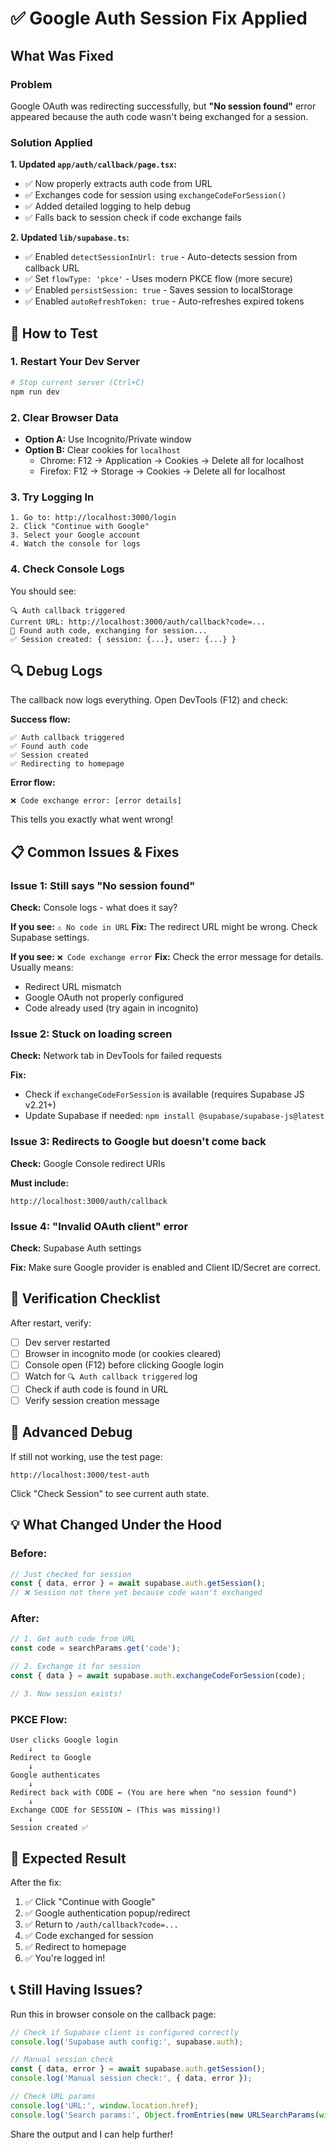 # ✅ Google Auth Session Fix Applied

## What Was Fixed

### Problem
Google OAuth was redirecting successfully, but **"No session found"** error appeared because the auth code wasn't being exchanged for a session.

### Solution Applied

**1. Updated `app/auth/callback/page.tsx`:**
- ✅ Now properly extracts auth code from URL
- ✅ Exchanges code for session using `exchangeCodeForSession()`
- ✅ Added detailed logging to help debug
- ✅ Falls back to session check if code exchange fails

**2. Updated `lib/supabase.ts`:**
- ✅ Enabled `detectSessionInUrl: true` - Auto-detects session from callback URL
- ✅ Set `flowType: 'pkce'` - Uses modern PKCE flow (more secure)
- ✅ Enabled `persistSession: true` - Saves session to localStorage
- ✅ Enabled `autoRefreshToken: true` - Auto-refreshes expired tokens

## 🚀 How to Test

### 1. Restart Your Dev Server
```bash
# Stop current server (Ctrl+C)
npm run dev
```

### 2. Clear Browser Data
- **Option A:** Use Incognito/Private window
- **Option B:** Clear cookies for `localhost`
  - Chrome: F12 → Application → Cookies → Delete all for localhost
  - Firefox: F12 → Storage → Cookies → Delete all for localhost

### 3. Try Logging In
```
1. Go to: http://localhost:3000/login
2. Click "Continue with Google"
3. Select your Google account
4. Watch the console for logs
```

### 4. Check Console Logs
You should see:
```
🔍 Auth callback triggered
Current URL: http://localhost:3000/auth/callback?code=...
📝 Found auth code, exchanging for session...
✅ Session created: { session: {...}, user: {...} }
```

## 🔍 Debug Logs

The callback now logs everything. Open DevTools (F12) and check:

**Success flow:**
```
✅ Auth callback triggered
✅ Found auth code
✅ Session created
✅ Redirecting to homepage
```

**Error flow:**
```
❌ Code exchange error: [error details]
```

This tells you exactly what went wrong!

## 📋 Common Issues & Fixes

### Issue 1: Still says "No session found"
**Check:** Console logs - what does it say?

**If you see:** `⚠️ No code in URL`
**Fix:** The redirect URL might be wrong. Check Supabase settings.

**If you see:** `❌ Code exchange error`
**Fix:** Check the error message for details. Usually means:
- Redirect URL mismatch
- Google OAuth not properly configured
- Code already used (try again in incognito)

### Issue 2: Stuck on loading screen
**Check:** Network tab in DevTools for failed requests

**Fix:** 
- Check if `exchangeCodeForSession` is available (requires Supabase JS v2.21+)
- Update Supabase if needed: `npm install @supabase/supabase-js@latest`

### Issue 3: Redirects to Google but doesn't come back
**Check:** Google Console redirect URIs

**Must include:**
```
http://localhost:3000/auth/callback
```

### Issue 4: "Invalid OAuth client" error
**Check:** Supabase Auth settings

**Fix:** Make sure Google provider is enabled and Client ID/Secret are correct.

## 🎯 Verification Checklist

After restart, verify:
- [ ] Dev server restarted
- [ ] Browser in incognito mode (or cookies cleared)
- [ ] Console open (F12) before clicking Google login
- [ ] Watch for `🔍 Auth callback triggered` log
- [ ] Check if auth code is found in URL
- [ ] Verify session creation message

## 🔧 Advanced Debug

If still not working, use the test page:

```
http://localhost:3000/test-auth
```

Click "Check Session" to see current auth state.

## 💡 What Changed Under the Hood

### Before:
```typescript
// Just checked for session
const { data, error } = await supabase.auth.getSession();
// ❌ Session not there yet because code wasn't exchanged
```

### After:
```typescript
// 1. Get auth code from URL
const code = searchParams.get('code');

// 2. Exchange it for session
const { data } = await supabase.auth.exchangeCodeForSession(code);

// 3. Now session exists!
```

### PKCE Flow:
```
User clicks Google login
    ↓
Redirect to Google
    ↓
Google authenticates
    ↓
Redirect back with CODE ← (You are here when "no session found")
    ↓
Exchange CODE for SESSION ← (This was missing!)
    ↓
Session created ✅
```

## 🎉 Expected Result

After the fix:
1. ✅ Click "Continue with Google"
2. ✅ Google authentication popup/redirect
3. ✅ Return to `/auth/callback?code=...`
4. ✅ Code exchanged for session
5. ✅ Redirect to homepage
6. ✅ You're logged in!

## 📞 Still Having Issues?

Run this in browser console on the callback page:

```javascript
// Check if Supabase client is configured correctly
console.log('Supabase auth config:', supabase.auth);

// Manual session check
const { data, error } = await supabase.auth.getSession();
console.log('Manual session check:', { data, error });

// Check URL params
console.log('URL:', window.location.href);
console.log('Search params:', Object.fromEntries(new URLSearchParams(window.location.search)));
```

Share the output and I can help further!

